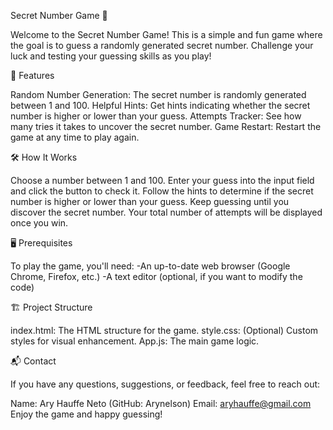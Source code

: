 Secret Number Game 🎲

Welcome to the Secret Number Game! This is a simple and fun game where the goal is to guess a randomly generated secret number. Challenge your luck and testing your guessing skills as you play!


🚀 Features

Random Number Generation: The secret number is randomly generated between 1 and 100.
Helpful Hints: Get hints indicating whether the secret number is higher or lower than your guess.
Attempts Tracker: See how many tries it takes to uncover the secret number.
Game Restart: Restart the game at any time to play again.

🛠️ How It Works

Choose a number between 1 and 100.
Enter your guess into the input field and click the button to check it.
Follow the hints to determine if the secret number is higher or lower than your guess.
Keep guessing until you discover the secret number.
Your total number of attempts will be displayed once you win.

🖥️ Prerequisites

To play the game, you'll need:
  -An up-to-date web browser (Google Chrome, Firefox, etc.)
  -A text editor (optional, if you want to modify the code)
  
🏗️ Project Structure

index.html: The HTML structure for the game.
style.css: (Optional) Custom styles for visual enhancement.
App.js: The main game logic.

📬 Contact

If you have any questions, suggestions, or feedback, feel free to reach out:

Name: Ary Hauffe Neto (GitHub: Arynelson)
Email: aryhauffe@gmail.com
Enjoy the game and happy guessing!

